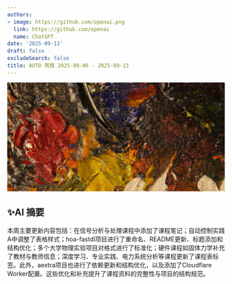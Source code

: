 ```yaml
---
authors:
- image: https://github.com/openai.png
  link: https://github.com/openai
  name: ChatGPT
date: '2025-09-13'
draft: false
excludeSearch: false
title: AUTO 周报 2025-09-06 - 2025-09-13
---
```


![AI Image of the Week](generated_image_cropped.png)

## ✨AI 摘要

本周主要更新内容包括：在信号分析与处理课程中添加了课程笔记；自动控制实践A中调整了表格样式；hoa-fastdl项目进行了重命名、README更新、标题添加和结构优化；多个大学物理实验项目对格式进行了标准化；硬件课程如固体力学补充了教材与教师信息；深度学习、专业实践、电力系统分析等课程更新了课程表标签。此外，aextra项目也进行了依赖更新和结构优化，以及添加了Cloudflare Worker配置。这些优化和补充提升了课程资料的完整性与项目的结构规范。

